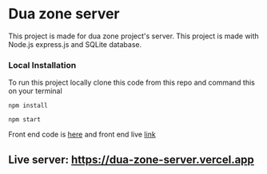 # Dua zone server

This project is made for dua zone project's server. This project is made with Node.js express.js and SQLite database.

### Local Installation
To run this project locally clone this code from this repo and command this on your terminal
```
npm install
```
```
npm start
```

Front end code is [here](https://github.com/nurullah91/dua-zone-frontend)
and front end live [link]()

## Live server: https://dua-zone-server.vercel.app

